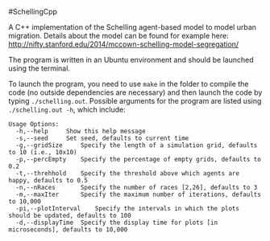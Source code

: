 #SchellingCpp

A C++ implementation of the Schelling agent-based model to model urban migration. Details about the model can be found for example here: http://nifty.stanford.edu/2014/mccown-schelling-model-segregation/

The program is written in an Ubuntu environment and should be launched using the terminal. 

To launch the program, you need to use `make` in the folder to compile the code (no outside dependencies are necessary) and then launch the code by typing `./schelling.out`. Possible arguments for the program are listed using `./schelling.out -h`, which include:

```
Usage Options:
  -h,--help		Show this help message
  -s,--seed		Set seed, defaults to current time
  -g,--gridSize		Specify the length of a simulation grid, defaults to 10 (i.e., 10x10)
  -p,--percEmpty	Specify the percentage of empty grids, defaults to 0.2
  -t,--threhhold	Specify the threshold above which agents are happy, defaults to 0.5
  -n,--nRaces		Specify the number of races [2,26], defaults to 3
  -m,--maxIter		Specify the maximum number of iterations, defaults to 10,000
  -pi,--plotInterval	Specify the intervals in which the plots should be updated, defaults to 100
  -d,--displayTime	Specify the display time for plots [in microseconds], defaults to 10,000
```
